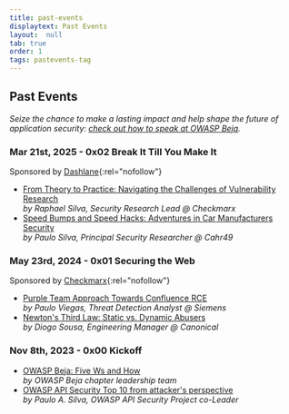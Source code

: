 ```yaml
---
title: past-events
displaytext: Past Events
layout:  null
tab: true
order: 1
tags: pastevents-tag
---
```


## Past Events

_Seize the chance to make a lasting impact and help shape the future of
application security: [check out how to speak at OWASP Beja][1]._

### Mar 21st, 2025 - 0x02 Break It Till You Make It

Sponsored by [Dashlane][7]{:rel="nofollow"}

* [From Theory to Practice: Navigating the Challenges of Vulnerability Research][8]  
  _by Raphael Silva, Security Research Lead @ Checkmarx_
* [Speed Bumps and Speed Hacks: Adventures in Car Manufacturers Security][9]  
  _by Paulo Silva, Principal Security Researcher @ Cahr49_

### May 23rd, 2024 - 0x01 Securing the Web

Sponsored by [Checkmarx][4]{:rel="nofollow"}

* [Purple Team Approach Towards Confluence RCE][5]  
  _by Paulo Viegas, Threat Detection Analyst @ Siemens_
* [Newton's Third Law: Static vs. Dynamic Abusers][6]  
  _by Diogo Sousa, Engineering Manager @ Canonical_

### Nov 8th, 2023 - 0x00 Kickoff

* [OWASP Beja: Five Ws and How][2]  
  _by OWASP Beja chapter leadership team_
* [OWASP API Security Top 10 from attacker's perspective][3]  
  _by Paulo A. Silva, OWASP API Security Project co-Leader_

[1]: /www-chapter-beja#speaking-at-owasp-beja-chapter-events
[2]: https://www.slideshare.net/owasp-beja/owasp-beja-chapter-kickoff
[3]: https://www.slideshare.net/owasp-beja/owasp-api-security-top-10-from-attackers-perspective
[4]: https://checkmarx.com/?utm_source=owasp&utm_medium=sponsorship&utm_campaign=owasp-beja
[5]: https://www.slideshare.net/slideshow/0x01-purple-team-approach-towards-confluence-rce/269418546
[6]: https://www.slideshare.net/slideshow/0x01-newton-s-third-law-static-vs-dynamic-abusers/269418612
[7]: https://www.dashlane.com/?utm_source=owasp&utm_medium=sponsorship&utm_campaign=owasp-beja
[8]: https://www.slideshare.net/slideshow/0x02-from-theory-to-practice-navigating-the-challenges-of-vulnerability-research/277139828
[9]: https://www.slideshare.net/slideshow/0x02-speed-bumps-and-speed-hacks-adventures-in-car-manufacturers-securitypresentation/277140041
